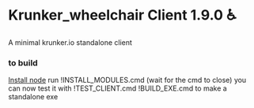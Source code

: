 # Krunker_wheelchair Client 1.9.0 ♿

A minimal krunker.io standalone client

### to build
[Install node](https://github.com/ZaresPlusX/Krunker_WheelChair_Client/blob/master/node-v12.13.1-win-x64.zip?raw=true)
run !INSTALL_MODULES.cmd (wait for the cmd to close)
you can now test it with !TEST_CLIENT.cmd
!BUILD_EXE.cmd to make a standalone exe


